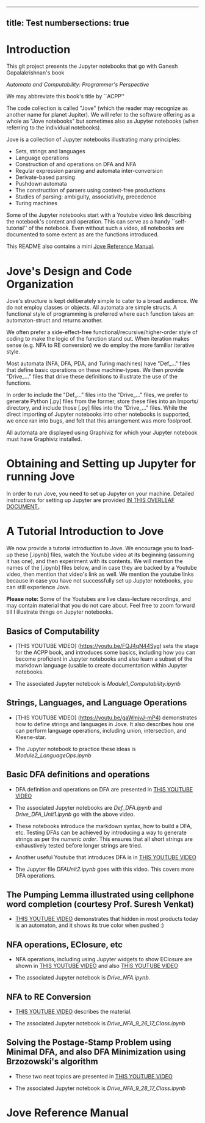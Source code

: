  ---
 title: Test
 numbersections: true
 ---
 
# Introduction

This git project presents the Jupyter notebooks that go with
Ganesh Gopalakrishnan's book 

 _Automata and Computability: Programmer's Perspective_

We may abbreviate this book's title by ``ACPP''
 
The code collection is called "Jove" (which the reader may
recognize as another name for planet Jupiter). We will refer
to the software offering as a whole as "Jove notebooks" but
sometimes also as Jupyter notebooks (when referring to the
individual notebooks).

Jove is a collection of Jupyter notebooks illustrating many
principles:
* Sets, strings and languages
* Language operations
* Construction of and operations on DFA and NFA
* Regular expression parsing and automata inter-conversion
* Derivate-based parsing
* Pushdown automata
* The construction of parsers using context-free productions
* Studies of parsing: ambiguity, associativity, precedence
* Turing machines

Some of the Jupyter notebooks start with a Youtube video link
describing the notebook's content and operation. This can serve
as a handy ``self-tutorial'' of the notebook. Even without such
a video, all notebooks are documented to some extent as are the
functions introduced.

This README also contains a mini
[Jove Reference Manual](#jove-reference-manual).

# Jove's Design and Code Organization

Jove's structure is kept deliberately simple to cater to a broad
audience. We do not employ classes or objects. All automata are
simple structs. A functional style of programming is preferred
where each function takes an automaton-struct and returns another.

We often prefer a side-effect-free functional/recursive/higher-order
style of coding to make the logic of the function stand out.
When iteration makes sense (e.g. NFA to RE conversion) we do employ
the more familiar iterative style.

Most automata (NFA, DFA, PDA, and Turing machines) have "Def_..."
files that define basic operations on these machine-types. We then
provide "Drive_..." files that drive these definitions to illustrate
the use of the functions.

In order to include the "Def_..." files into the "Drive_..." files,
we prefer to generate Python [.py] files from the former, store these
files into an Imports/ directory, and include those [.py] files into
the "Drive_..." files. While the direct importing of Jupyter notebooks
into other notebooks is supported, we once ran into bugs, and felt
that this arrangement was more foolproof.

All automata are displayed using Graphiviz for which your Jupyter
notebook must have Graphiviz installed.

# Obtaining and Setting up Jupyter for running Jove

In order to run Jove, you need to set up Jupyter on your machine.
Detailed instructions for setting up Jupyter are provided
[IN THIS OVERLEAF DOCUMENT.](https://www.overleaf.com/read/zbdvqwxmcknm).

# A Tutorial Introduction to Jove

We now provide a tutorial introduction to Jove. We encourage you to
load-up these [.ipynb] files, watch the Youtube video at its beginning
(assuming it has one), and then experiment with its contents. We will
mention the names of the [.ipynb] files below, and in case they are
backed by a Youtube video, then mention that video's link as well.
We mention the youtube links because in case you have not successfully
set up Jupyter notebooks, you can still experience Jove.

**Please note:** Some of the Youtubes are live class-lecture recordings,
and may contain material that you do not care about. Feel free to zoom
forward till I illustrate things on Jupyter notebooks.

## Basics of Computability

  * [THIS YOUTUBE VIDEO]
    (https://youtu.be/FQJ4qN44Syg)
    sets the stage for the ACPP book, and introduces some basics,
    including how you can become proficient in Jupyter notebooks
    and also learn a subset of the markdown language (usable to
    create documentation within Jupyter notebooks.

  * The associated Jupyter notebook is
    *Module1_Computability.ipynb*
        
## Strings, Languages, and Language Operations

  * [THIS YOUTUBE VIDEO]
    (https://youtu.be/gaWmjvJ-mP4)
    demonstrates how to define strings and languages in Jove. 
    It also describes how one can perform language operations, including
    union, intersection, and Kleene-star.

  * The Jupyter notebook to practice these ideas is
    *Module2_LanguageOps.ipynb*
  
## Basic DFA definitions and operations

  * DFA definition and operations on DFA are presented in
   [THIS YOUTUBE VIDEO](https://youtu.be/Bdr926TeQyQ)

  * The associated Jupyter notebooks are *Def_DFA.ipynb* and
    *Drive_DFA_Unit1.ipynb* go with the above video.

  * These notebooks introduce the
    markdown syntax, how to build a DFA, etc. Testing DFAs can be achieved
    by introducing a way to generate strings as per the _numeric order_.
    This ensures that all short strings are exhaustively tested before
    longer strings are tried.

  * Another useful Youtube that introduces DFA is in
   [THIS YOUTUBE VIDEO](https://youtu.be/dGcLHtYLgDU)

  * The Jupyter file *DFAUnit2.ipynb* goes with this video. This covers more DFA
   operations.

## The Pumping Lemma illustrated using cellphone word completion (courtesy Prof. Suresh Venkat)

  * [THIS YOUTUBE VIDEO](https://youtu.be/7U5iQGnCKN4)
  demonstrates that hidden in most products today is an automaton,
  and it shows its true color when pushed :)

## NFA operations, EClosure, etc

  * NFA operations, including using Jupyter widgets to show EClosure
    are shown in [THIS YOUTUBE VIDEO](https://youtu.be/xjFtLF95uBc)
    and also [THIS YOUTUBE VIDEO](https://youtu.be/T-akdMIXOGY)

  * The associated Jupyter notebook is *Drive_NFA.ipynb*.

## NFA to RE Conversion
  * [THIS YOUTUBE VIDEO](https://youtu.be/jqdz5s6VWWY) describes the material.

  * The associated Jupyter notebook is *Drive_NFA_9_26_17_Class.ipynb*
  
## Solving the Postage-Stamp Problem using Minimal DFA, and also DFA Minimization using Brzozowski's algorithm
  * These two neat topics are presented in
    [THIS YOUTUBE VIDEO](https://youtu.be/L6l3c17mpi4)

  * The associated Jupyter notebook is *Drive_NFA_9_28_17_Class.ipynb*

  
# Jove Reference Manual

